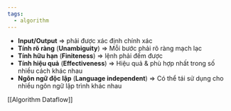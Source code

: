 ```yaml
---
tags:
  - algorithm
---
```



- **Input/Output** => phải được xác định chính xác
- **Tính rõ ràng** (**Unambiguity**) => Mỗi bước phải rõ ràng mạch lạc
- **Tính hữu hạn** (**Finiteness**) => lệnh phải đếm được
- **Tính hiệu quả** (**Effectiveness**) => Hiệu quả & phù hợp nhất trong số nhiều cách khác nhau
- **Ngôn ngữ độc lập** (**Language independent**) => Có thể tái sử dụng cho nhiều ngôn ngữ lập trình khác nhau

[[Algorithm Dataflow]]

